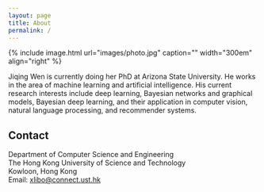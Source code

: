 ```yaml
---
layout: page
title: About
permalink: /
---
```


{% include image.html url="images/photo.jpg" caption="" width="300em" align="right" %}

Jiqing Wen is currently doing her PhD at Arizona State University. He works in the area of machine learning and artificial intelligence. His current research interests include deep learning, Bayesian networks and graphical models, Bayesian deep learning, and their application in computer vision, natural language processing, and recommender systems.

## Contact

Department of Computer Science and Engineering <br />
The Hong Kong University of Science and Technology <br />
Kowloon, Hong Kong<br />
Email: [xlibo@connect.ust.hk]


[xlibo@connect.ust.hk]: mailto:xlibo@connect.ust.hk
